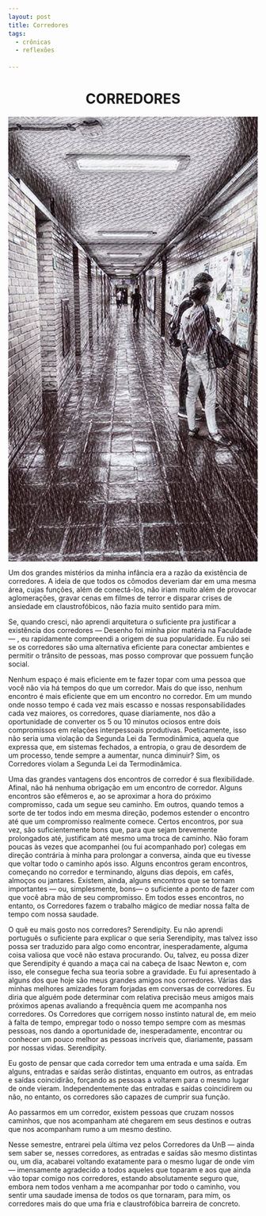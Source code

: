 ```yaml
---
layout: post
title: Corredores
tags:
  - crônicas
  - reflexões

---
```


<div align="center"> <h1>CORREDORES</h1>
<img align="center" src="/images/posts/Corredores.jpg" alt="corredor">
</div>

Um dos grandes mistérios da minha infância era a razão da existência de corredores. A ideia de que todos os cômodos deveriam dar em uma mesma área, cujas funções, além de conectá-los, não iriam muito além de provocar aglomerações, gravar cenas em filmes de terror e disparar crises de ansiedade em claustrofóbicos, não fazia muito sentido para mim.

Se, quando cresci, não aprendi arquitetura o suficiente pra justificar a existência dos corredores — Desenho foi minha pior matéria na Faculdade — , eu rapidamente compreendi a origem de sua popularidade. Eu não sei se os corredores são uma alternativa eficiente para conectar ambientes e permitir o trânsito de pessoas, mas posso comprovar que possuem função social.

Nenhum espaço é mais eficiente em te fazer topar com uma pessoa que você não via há tempos do que um corredor. Mais do que isso, nenhum encontro é mais eficiente que em um encontro no corredor. Em um mundo onde nosso tempo é cada vez mais escasso e nossas responsabilidades cada vez maiores, os corredores, quase diariamente, nos dão a oportunidade de converter os 5 ou 10 minutos ociosos entre dois compromissos em relações interpessoais produtivas. Poeticamente, isso não seria uma violação da Segunda Lei da Termodinâmica, aquela que expressa que, em sistemas fechados, a entropia, o grau de desordem de um processo, tende sempre a aumentar, nunca diminuir? Sim, os Corredores violam a Segunda Lei da Termodinâmica.

Uma das grandes vantagens dos encontros de corredor é sua flexibilidade. Afinal, não há nenhuma obrigação em um encontro de corredor. Alguns encontros são efêmeros e, ao se aproximar a hora do próximo compromisso, cada um segue seu caminho. Em outros, quando temos a sorte de ter todos indo em mesma direção, podemos estender o encontro até que um compromisso realmente comece. Certos encontros, por sua vez, são suficientemente bons que, para que sejam brevemente prolongados até, justificam até mesmo uma troca de caminho. Não foram poucas às vezes que acompanhei (ou fui acompanhado por) colegas em direção contrária à minha para prolongar a conversa, ainda que eu tivesse que voltar todo o caminho após isso. Alguns encontros geram encontros, começando no corredor e terminando, alguns dias depois, em cafés, almoços ou jantares. Existem, ainda, alguns encontros que se tornam importantes — ou, simplesmente, bons— o suficiente a ponto de fazer com que você abra mão de seu compromisso. Em todos esses encontros, no entanto, os Corredores fazem o trabalho mágico de mediar nossa falta de tempo com nossa saudade.

O quê eu mais gosto nos corredores? Serendipity. Eu não aprendi português o suficiente para explicar o que seria Serendipity, mas talvez isso possa ser traduzido para algo como encontrar, inesperadamente, alguma coisa valiosa que você não estava procurando. Ou, talvez, eu possa dizer que Serendipity é quando a maça cai na cabeça de Isaac Newton e, com isso, ele consegue fecha sua teoria sobre a gravidade. Eu fui apresentado à alguns dos que hoje são meus grandes amigos nos corredores. Várias das minhas melhores amizades foram forjadas em conversas de corredores. Eu diria que alguém pode determinar com relativa precisão meus amigos mais próximos apenas avaliando a frequência quem me acompanha nos corredores. Os Corredores que corrigem nosso instinto natural de, em meio à falta de tempo, empregar todo o nosso tempo sempre com as mesmas pessoas, nos dando a oportunidade de, inesperadamente, encontrar ou conhecer um pouco melhor as pessoas incríveis que, diariamente, passam por nossas vidas. Serendipity.

Eu gosto de pensar que cada corredor tem uma entrada e uma saída. Em alguns, entradas e saídas serão distintas, enquanto em outros, as entradas e saídas coincidirão, forçando as pessoas a voltarem para o mesmo lugar de onde vieram. Independentemente das entradas e saídas coincidirem ou não, no entanto, os corredores são capazes de cumprir sua função.

Ao passarmos em um corredor, existem pessoas que cruzam nossos caminhos, que nos acompanham até chegarem em seus destinos e outras que nos acompanham rumo a um mesmo destino.

Nesse semestre, entrarei pela última vez pelos Corredores da UnB — ainda sem saber se, nesses corredores, as entradas e saídas são mesmo distintas ou, um dia, acabarei voltando exatamente para o mesmo lugar de onde vim — imensamente agradecido a todos aqueles que toparam e aos que ainda vão topar comigo nos corredores, estando absolutamente seguro que, embora nem todos venham a me acompanhar por todo o caminho, vou sentir uma saudade imensa de todos os que tornaram, para mim, os corredores mais do que uma fria e claustrofóbica barreira de concreto.
